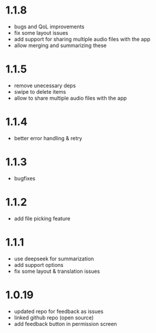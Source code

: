 # 1.1.8
- bugs and QoL improvements
- fix some layout issues
- add support for sharing multiple audio files with the app
- allow merging and summarizing these

# 1.1.5
- remove unecessary deps
- swipe to delete items
- allow to share multiple audio files with the app

# 1.1.4
- better error handling & retry

# 1.1.3
- bugfixes

# 1.1.2
- add file picking feature

# 1.1.1
- use deepseek for summarization
- add support options
- fix some layout & translation issues

# 1.0.19
- updated repo for feedback as issues
- linked github repo (open source)
- add feedback button in permission screen